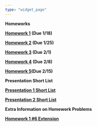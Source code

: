 ```yaml
---
type: "widget_page"
---
```


**Homeworks**

 **[Homework 1](https://drive.google.com/file/d/1JXQqUkvqvIp_9r32kGN3GYM8opteheIA/view?usp=share_link) (Due 1/18)**

**[Homework 2](https://drive.google.com/file/d/1EK6F5zfN29cuUIaXsK7qo6GNF_OYhCQe/view?usp=sharing) (Due 1/25)**

**[Homework 3](https://drive.google.com/file/d/1zEPbuZnspzdin7puIjbViwpLzfKB0lok/view?usp=sharing) (Due 2/1)**

**[Homework 4](https://drive.google.com/file/d/1VZoO_-F3nJiyqJ2BVQ8MA-v-rBp75yHG/view?usp=sharing) (Due 2/8)**

**[Homework 5](https://drive.google.com/file/d/1S7CYo6Gz38c_jLXyP0zokIrN5KgoH8oZ/view?usp=sharing)(Due 2/15)**

**Presentation Short List**

 **[Presentation 1 Short List](https://drive.google.com/file/d/1_84hfG53c9mTZTaDX4OpL0PeiXVXD6Hc/view?usp=sharing)**

**[Presentation 2 Short List](https://drive.google.com/file/d/1kbroyYz6gAjWTmT_JH2OcsBOHpCyBCWx/view?usp=sharing)**

**Extra Information on Homework Problems**

**[Homework 1 #6 Extension](https://drive.google.com/file/d/1PDsrKNrIzQjkR5rTUZnlI26strK2uFnl/view?usp=share_link)**


